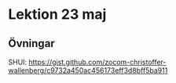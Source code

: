 # Lektion 23 maj

## Övningar

SHUI: https://gist.github.com/zocom-christoffer-wallenberg/c9732a450ac456173eff3d8bff5ba911